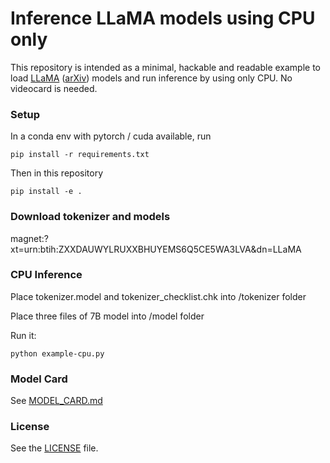 # Inference LLaMA models using CPU only

This repository is intended as a minimal, hackable and readable example to load [LLaMA](https://ai.facebook.com/blog/large-language-model-llama-meta-ai/) ([arXiv](https://arxiv.org/abs/2302.13971v1)) models and run inference by using only CPU. No videocard is needed.

### Setup
In a conda env with pytorch / cuda available, run
```
pip install -r requirements.txt
```
Then in this repository
```
pip install -e .
```

### Download tokenizer and models
magnet:?xt=urn:btih:ZXXDAUWYLRUXXBHUYEMS6Q5CE5WA3LVA&dn=LLaMA

### CPU Inference
Place tokenizer.model and tokenizer_checklist.chk into /tokenizer folder

Place three files of 7B model into /model folder

Run it:
```
python example-cpu.py
```

### Model Card
See [MODEL_CARD.md](MODEL_CARD.md)

### License
See the [LICENSE](LICENSE) file.
